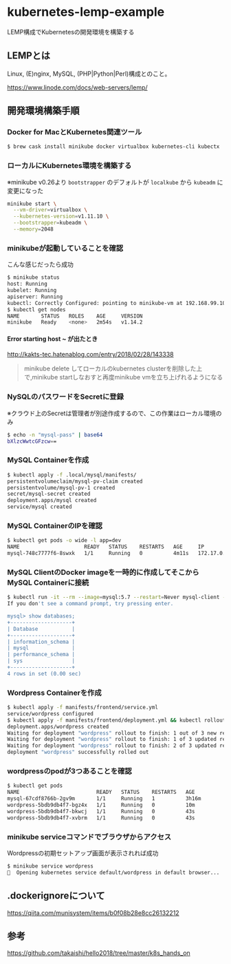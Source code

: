 # kubernetes-lemp-example
LEMP構成でKubernetesの開発環境を構築する

## LEMPとは

Linux, (E)nginx, MySQL, (PHP|Python|Perl)構成とのこと。

https://www.linode.com/docs/web-servers/lemp/

## 開発環境構築手順

### Docker for MacとKubernetes関連ツール
```bash
$ brew cask install minikube docker virtualbox kubernetes-cli kubectx
```

### ローカルにKubernetes環境を構築する
※minikube v0.26より `bootstrapper` のデフォルトが `localkube` から `kubeadm` に変更になった
```bash
minikube start \
  --vm-driver=virtualbox \
  --kubernetes-version=v1.11.10 \
  --bootstrapper=kubeadm \
  --memory=2048
```

### minikubeが起動していることを確認
こんな感じだったら成功
```bash
$ minikube status
host: Running
kubelet: Running
apiserver: Running
kubectl: Correctly Configured: pointing to minikube-vm at 192.168.99.101
$ kubectl get nodes
NAME       STATUS   ROLES    AGE     VERSION
minikube   Ready    <none>   2m54s   v1.14.2
```

#### Error starting host ~ が出たとき
http://kakts-tec.hatenablog.com/entry/2018/02/28/143338
>minikube delete してローカルのkubernetes clusterを削除した上で,minikube startしなおすと再度minikube vmを立ち上げれるようになる

### NySQLのパスワードをSecretに登録
※クラウド上のSecretは管理者が別途作成するので、この作業はローカル環境のみ
```bash
$ echo -n "mysql-pass" | base64
bXlzcWwtcGFzcw==
```

### MySQL Containerを作成
```bash
$ kubectl apply -f .local/mysql/manifests/
persistentvolumeclaim/mysql-pv-claim created
persistentvolume/mysql-pv-1 created
secret/mysql-secret created
deployment.apps/mysql created
service/mysql created
```

### MySQL ContainerのIPを確認
```bash
$ kubectl get pods -o wide -l app=dev
NAME                     READY   STATUS    RESTARTS   AGE     IP           NODE       NOMINATED NODE   READINESS GATES
mysql-748c7777f6-8swxk   1/1     Running   0          4m11s   172.17.0.4   minikube   <none>           <none>
```

### MySQL ClientのDocker imageを一時的に作成してそこからMySQL Containerに接続
```bash
$ kubectl run -it --rm --image=mysql:5.7 --restart=Never mysql-client -- mysql -uroot -h 172.17.0.4 -pmysql-pass
If you don't see a command prompt, try pressing enter.

mysql> show databases;
+--------------------+
| Database           |
+--------------------+
| information_schema |
| mysql              |
| performance_schema |
| sys                |
+--------------------+
4 rows in set (0.00 sec)
```

### Wordpress Containerを作成
```bash
$ kubectl apply -f manifests/frontend/service.yml
service/wordpress configured
$ kubectl apply -f manifests/frontend/deployment.yml && kubectl rollout status -f manifests/frontend/deployment.yml
deployment.apps/wordpress created
Waiting for deployment "wordpress" rollout to finish: 1 out of 3 new replicas have been updated...
Waiting for deployment "wordpress" rollout to finish: 1 of 3 updated replicas are available...
Waiting for deployment "wordpress" rollout to finish: 2 of 3 updated replicas are available...
deployment "wordpress" successfully rolled out
```

### wordpressのpodが3つあることを確認
```bash
$ kubectl get pods
NAME                         READY   STATUS    RESTARTS   AGE
mysql-67cdf8766b-2gv9m       1/1     Running   1          3h16m
wordpress-5bdb9db4f7-bgz4x   1/1     Running   0          10m
wordpress-5bdb9db4f7-bkwcj   1/1     Running   0          43s
wordpress-5bdb9db4f7-xvbrm   1/1     Running   0          43s
```

### minikube serviceコマンドでブラウザからアクセス
Wordpressの初期セットアップ画面が表示されれば成功
```bash
$ minikube service wordpress
🎉  Opening kubernetes service default/wordpress in default browser...
```

## .dockerignoreについて

https://qiita.com/munisystem/items/b0f08b28e8cc26132212

## 参考

https://github.com/takaishi/hello2018/tree/master/k8s_hands_on